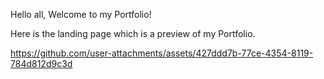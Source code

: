 Hello all, Welcome to my Portfolio!



Here is the landing page which is a preview of my Portfolio.




https://github.com/user-attachments/assets/427ddd7b-77ce-4354-8119-784d812d9c3d

